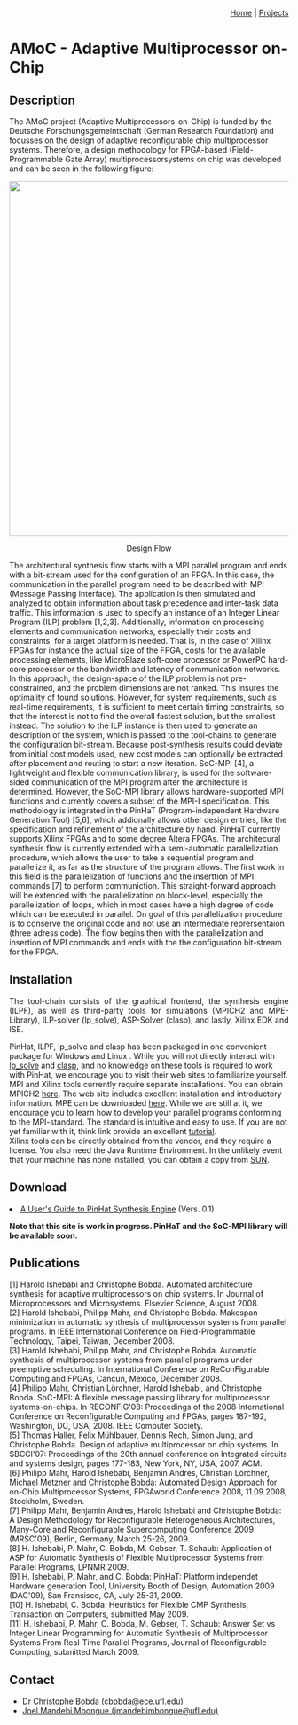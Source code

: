 <p align="right">
<a href="https://smartsystemslab-uf.github.io">Home</a> | <a href="https://smartsystemslab-uf.github.io/Projects/">Projects</a>
</p>



# AMoC - Adaptive Multiprocessor on-Chip



## Description
The AMoC project (Adaptive Multiprocessors-on-Chip) is funded by the Deutsche Forschungsgemeintschaft (German Research Foundation) and focusses on the design of adaptive reconfigurable chip multiprocessor systems. Therefore, a design methodology for FPGA-based (Field- Programmable Gate Array) multiprocessorsystems on chip was developed and can be seen in the following figure:
<p align="center"> <img width="640" src="https://github.com/smartsystemslab-uf/smartsystemslab-uf.github.io/blob/Mandebi/Projects/AMoC/Images/arch_synthesis_flow_complete_edit.jpg"/> </p>
<p align="center">
	Design Flow
</p>
The architectural synthesis flow starts with a MPI parallel program and ends with a bit-stream used for the configuration of an FPGA. In this case, the communication in the parallel program need to be described with MPI (Message Passing Interface). The application is then simulated and analyzed to obtain information about task precedence and inter-task data traffic. This information is used to specify an instance of an Integer Linear Program (ILP) problem [1,2,3]. Additionally, information on processing elements and communication networks, especially their costs and constraints, for a target platform is needed. That is, in the case of Xilinx FPGAs for instance the actual size of the FPGA, costs for the available processing elements, like MicroBlaze soft-core processor or PowerPC hard-core processor or the bandwidth and latency of communication networks. In this approach, the design-space of the ILP problem is not pre-constrained, and the problem dimensions are not ranked. This insures the optimality of found solutions. However, for system requirements, such as real-time requirements, it is sufficient to meet certain timing constraints, so that the interest is not to find the overall fastest solution, but the smallest instead. The solution to the ILP instance is then used to generate an description of the system, which is passed to the tool-chains to generate the configuration bit-stream. Because post-synthesis results could deviate from initial cost models used, new cost models can optionally be extracted after placement and routing to start a new iteration. SoC-MPI [4], a lightweight and flexible communication library, is used for the software-sided communication of the MPI program after the architecture is determined. However, the SoC-MPI library allows hardware-supported MPI functions and currently covers a subset of the MPI-I specification. This methodology is integrated in the PinHaT (Program-independent Hardware Generation Tool) [5,6], which addionally allows other design entries, like the specification and refinement of the architecture by hand. PinHaT currently supports Xilinx FPGAs and to some degree Altera FPGAs.
The architecural synthesis flow is currently extended with a semi-automatic parallelization procedure, which allows the user to take a sequential program and parallelize it, as far as the structure of the program allows. The first work in this field is the parallelization of functions and the inserttion of MPI commands [7] to perform communiction. This straight-forward approach will be extended with the parallelization on block-level, especially the parallelization of loops, which in most cases have a high degree of code which can be executed in parallel. On goal of this parallelization procedure is to conserve the original code and not use an intermediate reprersentaion (three adress code). The flow begins then with the parallelization and insertion of MPI commands and ends with the the configuration bit-stream for the FPGA.

## Installation
<p align="justify">The tool-chain consists of the graphical frontend, the synthesis  
engine (ILPF), as well as third-party tools for simulations (MPICH2  
and MPE-Library), ILP-solver (lp_solve), ASP-Solver (clasp), and  
lastly, Xilinx EDK and ISE.<br />

PinHat, ILPF, lp_solve and clasp has been packaged in one convenient package for Windows <link> and Linux <link>. While you will not directly interact with <a href="http://lpsolve.sourceforge.net/5.5/" target="_parent">lp_solve</a> and <a href="http://www.cs.uni-potsdam.de/clasp/" target="_parent">clasp</a>, and no knowledge on these tools is required to work with PinHat, we encourage you to visit their web sites to familiarize yourself. <br />
MPI and Xilinx tools currently require separate installations. You can obtain MPICH2 <a href="http://www.mcs.anl.gov/research/projects/mpich2/" target="_parent">here</a>. The web site includes excellent installation and introductory information. MPE can be downloaded <a href="http://www.mcs.anl.gov/research/projects/perfvis/download/index.htm#MPE" target="_parent">here</a>. While we are still at it, we encourage you to learn how to develop your parallel programs conforming to the MPI-standard. The standard is   intuitive and easy to use. If you are not yet familiar with it, think link provide an excellent <a href="https://computing.llnl.gov/tutorials/mpi/" target="_parent">tutorial</a>. <br />
Xilinx tools can be directly obtained from the vendor, and they require a license. You also need the Java Runtime Environment. In the unlikely event that your machine has none installed, you can obtain a copy from <a href="http://www.java.com/en/download/manual.jsp" target="_parent">SUN</a>.

## Download
    
<li><a class="pdf_link" href="files/ilpf.pdf">A User's Guide to PinHat Synthesis Engine</a> (Vers. 0.1)</li>
        
<b>Note that this site is work in progress. PinHaT and the SoC-MPI library will be available soon.</b>


## Publications
[1] Harold Ishebabi and Christophe Bobda. Automated architecture synthesis for adaptive multiprocessors on chip systems. In Journal of Microprocessors and Microsystems. Elsevier Science, August 2008.<br>
[2] Harold Ishebabi, Philipp Mahr, and Christophe Bobda. Makespan minimization in automatic synthesis of multiprocessor systems from parallel programs. In IEEE International Conference on Field-Programmable Technology, Taipei, Taiwan, December 2008.<br>
[3] Harold Ishebabi, Philipp Mahr, and Christophe Bobda. Automatic synthesis of multiprocessor systems from parallel programs under preemptive scheduling. In International Conference on ReConFigurable Computing and FPGAs, Cancun, Mexico, December 2008.<br>
[4] Philipp Mahr, Christian Lörchner, Harold Ishebabi, and Christophe Bobda. SoC-MPI: A flexible message passing library for multiprocessor systems-on-chips. In RECONFIG'08: Proceedings of the 2008 International Conference on Reconfigurable Computing and FPGAs, pages 187-192, Washington, DC, USA, 2008. IEEE Computer Society.<br>
[5] Thomas Haller, Felix Mühlbauer, Dennis Rech, Simon Jung, and Christophe Bobda. Design of adaptive multiprocessor on chip systems. In SBCCI'07: Proceedings of the 20th annual conference on Integrated circuits and systems design, pages 177-183, New York, NY, USA, 2007. ACM.<br>
[6] Philipp Mahr, Harold Ishebabi, Benjamin Andres, Christian Lörchner, Michael Metzner and Christophe Bobda: Automated Design Approach for on-Chip Multiprocessor Systems, FPGAworld Conference 2008, 11.09.2008, Stockholm, Sweden.<br>
[7] Philipp Mahr, Benjamin Andres, Harold Ishebabi and Christophe Bobda: A Design Methodology for Reconfigurable Heterogeneous Architectures, Many-Core and Reconfigurable Supercomputing Conference 2009 (MRSC'09), Berlin, Germany, March 25-26, 2009.<br>
[8] H. Ishebabi, P. Mahr, C. Bobda, M. Gebser, T. Schaub: Application of ASP for Automatic Synthesis of Flexible Multiprocessor Systems from Parallel Programs, LPNMR 2009.<br>
[9] H. Ishebabi, P. Mahr, and C. Bobda: PinHaT: Platform independet Hardware generation Tool, University Booth of Design, Automation 2009 (DAC'09), San Fransisco, CA, July 25-31, 2009.<br>
[10] H. Ishebabi, C. Bobda: Heuristics for Flexible CMP Synthesis, Transaction on Computers, submitted May 2009.<br>
[11] H. Ishebabi, P. Mahr, C. Bobda, M. Gebser, T. Schaub: Answer Set vs Integer Linear Programming for Automatic Synthesis of Multiprocessor Systems From Real-Time Parallel Programs, Journal of Reconfigurable Computing, submitted March 2009.

## Contact
<ul> 
    <li> <a href="http://bobda.ece.ufl.edu/">Dr Christophe Bobda  (cbobda@ece.ufl.edu)</a> 
    <li> <a href="https://www.linkedin.com/in/joel-mandebi-77123641/">Joel Mandebi Mbongue (jmandebimbongue@ufl.edu)</a>
</ul>
